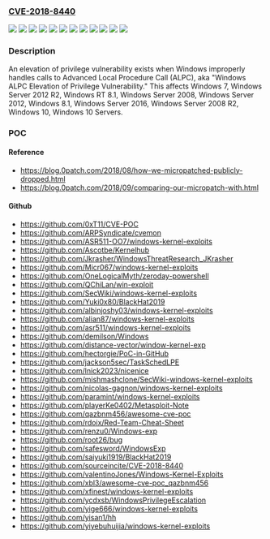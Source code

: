 ### [CVE-2018-8440](https://cve.mitre.org/cgi-bin/cvename.cgi?name=CVE-2018-8440)
![](https://img.shields.io/static/v1?label=Product&message=Windows%2010%20Servers&color=blue)
![](https://img.shields.io/static/v1?label=Product&message=Windows%2010&color=blue)
![](https://img.shields.io/static/v1?label=Product&message=Windows%207&color=blue)
![](https://img.shields.io/static/v1?label=Product&message=Windows%208.1&color=blue)
![](https://img.shields.io/static/v1?label=Product&message=Windows%20RT%208.1&color=blue)
![](https://img.shields.io/static/v1?label=Product&message=Windows%20Server%202008%20R2&color=blue)
![](https://img.shields.io/static/v1?label=Product&message=Windows%20Server%202008&color=blue)
![](https://img.shields.io/static/v1?label=Product&message=Windows%20Server%202012%20R2&color=blue)
![](https://img.shields.io/static/v1?label=Product&message=Windows%20Server%202012&color=blue)
![](https://img.shields.io/static/v1?label=Product&message=Windows%20Server%202016&color=blue)
![](https://img.shields.io/static/v1?label=Version&message=n%2Fa&color=blue)
![](https://img.shields.io/static/v1?label=Vulnerability&message=Elevation%20of%20Privilege&color=brighgreen)

### Description

An elevation of privilege vulnerability exists when Windows improperly handles calls to Advanced Local Procedure Call (ALPC), aka "Windows ALPC Elevation of Privilege Vulnerability." This affects Windows 7, Windows Server 2012 R2, Windows RT 8.1, Windows Server 2008, Windows Server 2012, Windows 8.1, Windows Server 2016, Windows Server 2008 R2, Windows 10, Windows 10 Servers.

### POC

#### Reference
- https://blog.0patch.com/2018/08/how-we-micropatched-publicly-dropped.html
- https://blog.0patch.com/2018/09/comparing-our-micropatch-with.html

#### Github
- https://github.com/0xT11/CVE-POC
- https://github.com/ARPSyndicate/cvemon
- https://github.com/ASR511-OO7/windows-kernel-exploits
- https://github.com/Ascotbe/Kernelhub
- https://github.com/Jkrasher/WindowsThreatResearch_JKrasher
- https://github.com/Micr067/windows-kernel-exploits
- https://github.com/OneLogicalMyth/zeroday-powershell
- https://github.com/QChiLan/win-exploit
- https://github.com/SecWiki/windows-kernel-exploits
- https://github.com/Yuki0x80/BlackHat2019
- https://github.com/albinjoshy03/windows-kernel-exploits
- https://github.com/alian87/windows-kernel-exploits
- https://github.com/asr511/windows-kernel-exploits
- https://github.com/demilson/Windows
- https://github.com/distance-vector/window-kernel-exp
- https://github.com/hectorgie/PoC-in-GitHub
- https://github.com/jackson5sec/TaskSchedLPE
- https://github.com/lnick2023/nicenice
- https://github.com/mishmashclone/SecWiki-windows-kernel-exploits
- https://github.com/nicolas-gagnon/windows-kernel-exploits
- https://github.com/paramint/windows-kernel-exploits
- https://github.com/playerKe0402/Metasploit-Note
- https://github.com/qazbnm456/awesome-cve-poc
- https://github.com/rdoix/Red-Team-Cheat-Sheet
- https://github.com/renzu0/Windows-exp
- https://github.com/root26/bug
- https://github.com/safesword/WindowsExp
- https://github.com/saiyuki1919/BlackHat2019
- https://github.com/sourceincite/CVE-2018-8440
- https://github.com/valentinoJones/Windows-Kernel-Exploits
- https://github.com/xbl3/awesome-cve-poc_qazbnm456
- https://github.com/xfinest/windows-kernel-exploits
- https://github.com/ycdxsb/WindowsPrivilegeEscalation
- https://github.com/yige666/windows-kernel-exploits
- https://github.com/yisan1/hh
- https://github.com/yiyebuhuijia/windows-kernel-exploits

